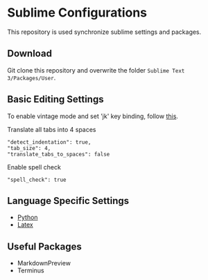 # Sublime Configurations

This repository is used synchronize sublime settings and packages.

## Download
Git clone this repository and overwrite the folder `Sublime Text 3/Packages/User`.

## Basic Editing Settings

To enable vintage mode and set 'jk' key binding, follow [this](https://www.sublimetext.com/docs/3/vintage.html).

Translate all tabs into 4 spaces

```
"detect_indentation": true,
"tab_size": 4,
"translate_tabs_to_spaces": false
```

Enable spell check

```
"spell_check": true
```

## Language Specific Settings
- [Python](./languages/python.md)
- [Latex](./languages/latex.md)

## Useful Packages
- MarkdownPreview
- Terminus